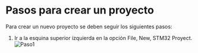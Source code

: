 # Pasos para crear un proyecto

Para crear un nuevo proyecto se deben seguir los siguientes pasos:
1. Ir a la esquina superior izquierda en la opción File, New, STM32 Proyect.
![Paso1]()
